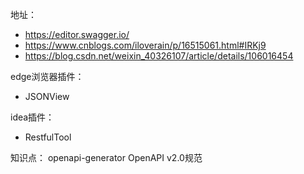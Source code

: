 地址：
- https://editor.swagger.io/
- https://www.cnblogs.com/iloverain/p/16515061.html#IRKj9
- https://blog.csdn.net/weixin_40326107/article/details/106016454

edge浏览器插件：
- JSONView

idea插件：
- RestfulTool

知识点：
openapi-generator
OpenAPI v2.0规范
